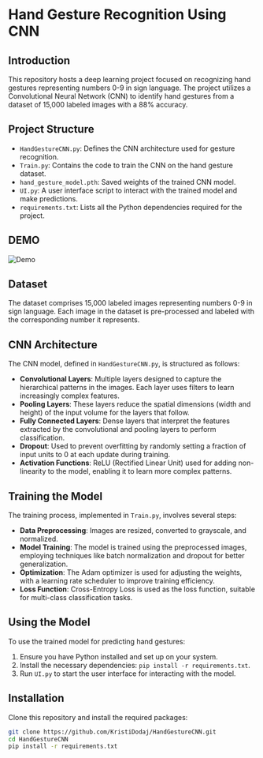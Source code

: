 # Hand Gesture Recognition Using CNN 

## Introduction

This repository hosts a deep learning project focused on recognizing hand gestures representing numbers 0-9 in sign language. The project utilizes a Convolutional Neural Network (CNN) to identify hand gestures from a dataset of 15,000 labeled images with a 88% accuracy.

## Project Structure

- `HandGestureCNN.py`: Defines the CNN architecture used for gesture recognition.
- `Train.py`: Contains the code to train the CNN on the hand gesture dataset.
- `hand_gesture_model.pth`: Saved weights of the trained CNN model.
- `UI.py`: A user interface script to interact with the trained model and make predictions.
- `requirements.txt`: Lists all the Python dependencies required for the project.

## DEMO

![Demo](https://media.giphy.com/media/v1.Y2lkPTc5MGI3NjExemkwNGx2aHBtbDQ1ZHFkN2hrd2ZtdHpidjl1cXNjNGhmZDdlcWJhNiZlcD12MV9pbnRlcm5hbF9naWZfYnlfaWQmY3Q9Zw/FMYhV7UOmnd6OgwfNE/giphy.gif)

## Dataset

The dataset comprises 15,000 labeled images representing numbers 0-9 in sign language. Each image in the dataset is pre-processed and labeled with the corresponding number it represents.

## CNN Architecture

The CNN model, defined in `HandGestureCNN.py`, is structured as follows:

- **Convolutional Layers**: Multiple layers designed to capture the hierarchical patterns in the images. Each layer uses filters to learn increasingly complex features.
- **Pooling Layers**: These layers reduce the spatial dimensions (width and height) of the input volume for the layers that follow.
- **Fully Connected Layers**: Dense layers that interpret the features extracted by the convolutional and pooling layers to perform classification.
- **Dropout**: Used to prevent overfitting by randomly setting a fraction of input units to 0 at each update during training.
- **Activation Functions**: ReLU (Rectified Linear Unit) used for adding non-linearity to the model, enabling it to learn more complex patterns.

## Training the Model

The training process, implemented in `Train.py`, involves several steps:

- **Data Preprocessing**: Images are resized, converted to grayscale, and normalized.
- **Model Training**: The model is trained using the preprocessed images, employing techniques like batch normalization and dropout for better generalization.
- **Optimization**: The Adam optimizer is used for adjusting the weights, with a learning rate scheduler to improve training efficiency.
- **Loss Function**: Cross-Entropy Loss is used as the loss function, suitable for multi-class classification tasks.

## Using the Model

To use the trained model for predicting hand gestures:

1. Ensure you have Python installed and set up on your system.
2. Install the necessary dependencies: `pip install -r requirements.txt`.
3. Run `UI.py` to start the user interface for interacting with the model.

## Installation

Clone this repository and install the required packages:

```bash
git clone https://github.com/KristiDodaj/HandGestureCNN.git
cd HandGestureCNN
pip install -r requirements.txt
